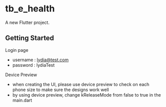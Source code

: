 # tb_e_health

A new Flutter project.

## Getting Started

Login page
- username : lydia@test.com
- password : lydiaTest

Device Preview
- when creating the UI, please use device preview to check on each phone size to make sure the designs work well
- by using device preview, change kReleaseMode from false to true in the main.dart
